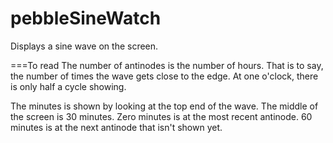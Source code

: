 pebbleSineWatch
===============

Displays a sine wave on the screen.  

===To read
The number of antinodes is the number of hours.  That is to say, the number of times the wave gets close to the edge.  At one o'clock, there is only half a cycle showing.

The minutes is shown by looking at the top end of the wave.  The middle of the screen is 30 minutes.  Zero minutes is at the most recent antinode.  60 minutes is at the next antinode that isn't shown yet.

